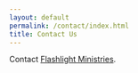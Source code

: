 ```yaml
---
layout: default
permalink: /contact/index.html
title: Contact Us
---
```


Contact [Flashlight Ministries](http://flmin.org/contact/index.html).